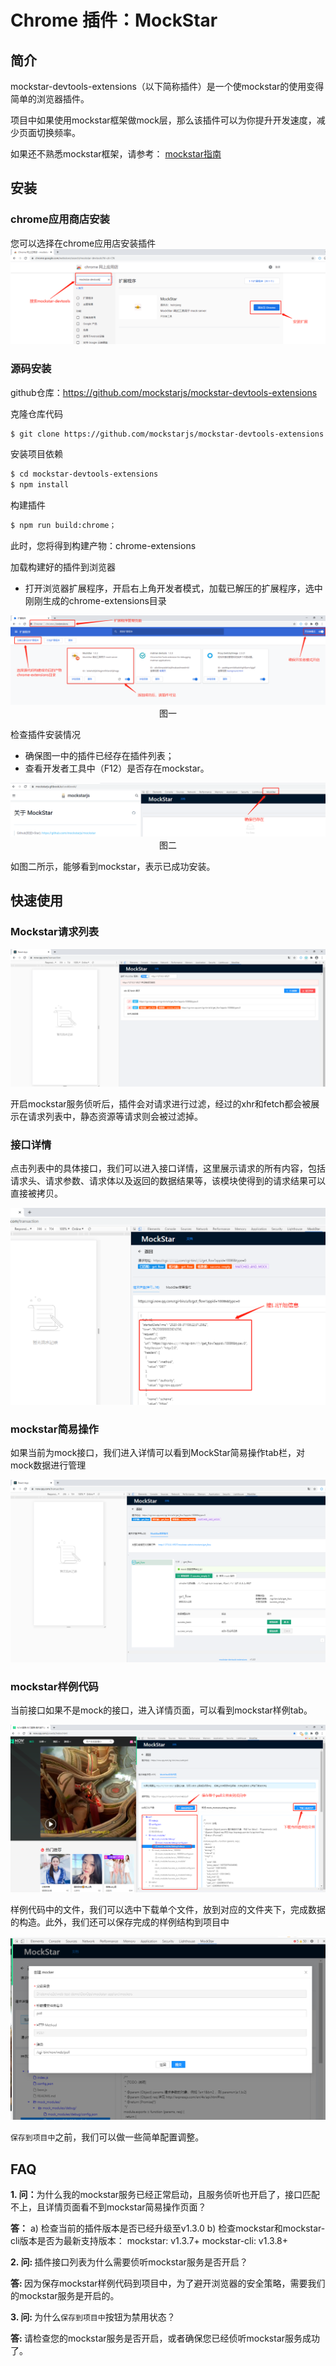 # Chrome 插件：MockStar

## 简介
mockstar-devtools-extensions（以下简称插件）是一个使mockstar的使用变得简单的浏览器插件。

项目中如果使用mockstar框架做mock层，那么该插件可以为你提升开发速度，减少页面切换频率。

如果还不熟悉mockstar框架，请参考： [mockstar指南](https://mockstarjs.github.io/mockstar/docs/ )

## 安装

### chrome应用商店安装

您可以选择在chrome应用店安装插件
<img src="./mockstar-devtools-extensions-images/chrome网上应用店安装.png" alt="image-应用商店安装" style="zoom:100%;" />

### 源码安装

github仓库：https://github.com/mockstarjs/mockstar-devtools-extensions

克隆仓库代码
```bash
$ git clone https://github.com/mockstarjs/mockstar-devtools-extensions
```

安装项目依赖
```bash
$ cd mockstar-devtools-extensions
$ npm install
```

构建插件

```bash
$ npm run build:chrome；
```
此时，您将得到构建产物：chrome-extensions

加载构建好的插件到浏览器

- 打开浏览器扩展程序，开启右上角开发者模式，加载已解压的扩展程序，选中刚刚生成的chrome-extensions目录

<img src="./mockstar-devtools-extensions-images/添加插件.png" alt="image-添加插件" style="zoom:100%;" />
<center>图一</center>

检查插件安装情况
- 确保图一中的插件已经存在插件列表；
- 查看开发者工具中（F12）是否存在mockstar。

<img src="./mockstar-devtools-extensions-images/检查安装.png" alt="image-检查安装" style="zoom:100%;" />
<center>图二</center>

如图二所示，能够看到mockstar，表示已成功安装。

## 快速使用

### Mockstar请求列表

<img src="./mockstar-devtools-extensions-images/请求列表.png" alt="image-请求列表" style="zoom:100%;" />

开启mockstar服务侦听后，插件会对请求进行过滤，经过的xhr和fetch都会被展示在请求列表中，静态资源等请求则会被过滤掉。

### 接口详情

点击列表中的具体接口，我们可以进入接口详情，这里展示请求的所有内容，包括请求头、请求参数、请求体以及返回的数据结果等，该模块使得到的请求结果可以直接被拷贝。

<img src="./mockstar-devtools-extensions-images/接口详情.png" alt="image-接口详情" style="zoom:100%;" />

### mockstar简易操作

如果当前为mock接口，我们进入详情可以看到MockStar简易操作tab栏，对mock数据进行管理

<img src="./mockstar-devtools-extensions-images/mockstar简易操作.png" alt="image-mockstar简易操作" style="zoom:100%;" />

### mockstar样例代码

当前接口如果不是mock的接口，进入详情页面，可以看到mockstar样例tab。

<img src="./mockstar-devtools-extensions-images/mockstar样例代码.png" alt="image-mockstar样例代码" style="zoom:100%;" />

样例代码中的文件，我们可以选中下载单个文件，放到对应的文件夹下，完成数据的构造。此外，我们还可以保存完成的样例结构到项目中

<img src="./mockstar-devtools-extensions-images/mockstar样例代码创建mocker.png" alt="image-mockstar样例代码创建mocker" style="zoom:100%;" />

`保存到项目中`之前，我们可以做一些简单配置调整。


## FAQ

<b>1. 问：</b>为什么我的mockstar服务已经正常启动，且服务侦听也开启了，接口匹配不上，且详情页面看不到mockstar简易操作页面？

<b>答：</b>
    a) 检查当前的插件版本是否已经升级至v1.3.0
    b) 检查mockstar和mockstar-cli版本是否为最新支持版本：
    mockstar: v1.3.7+
    mockstar-cli: v1.3.8+

<b>2. 问: </b> 插件接口列表为什么需要侦听mockstar服务是否开启？

<b>答: </b>因为保存mockstar样例代码到项目中，为了避开浏览器的安全策略，需要我们的mockstar服务是开启的。


<b>3. 问: </b> 为什么`保存到项目中`按钮为禁用状态？

<b>答: </b>请检查您的mockstar服务是否开启，或者确保您已经侦听mockstar服务成功了。
